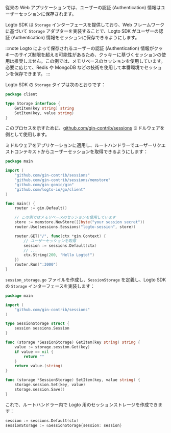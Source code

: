 従来の Web アプリケーションでは、ユーザーの認証 (Authentication) 情報はユーザーセッションに保存されます。

Logto SDK は `Storage` インターフェースを提供しており、Web フレームワークに基づいて `Storage` アダプターを実装することで、Logto SDK がユーザーの認証 (Authentication) 情報をセッションに保存できるようにします。

:::note
Logto によって保存されるユーザーの認証 (Authentication) 情報がクッキーのサイズ制限を超える可能性があるため、クッキーに基づくセッションの使用は推奨しません。この例では、メモリベースのセッションを使用しています。必要に応じて、Redis や MongoDB などの技術を使用して本番環境でセッションを保存できます。
:::

Logto SDK の `Storage` タイプは次のとおりです：

```go title="github.com/logto-io/client/storage.go"
package client

type Storage interface {
	GetItem(key string) string
	SetItem(key, value string)
}
```

このプロセスを示すために、[github.com/gin-contrib/sessions](https://github.com/gin-contrib/sessions) ミドルウェアを例として使用します。

ミドルウェアをアプリケーションに適用し、ルートハンドラーでユーザーリクエストコンテキストからユーザーセッションを取得できるようにします：

```go title="main.go"
package main

import (
	"github.com/gin-contrib/sessions"
	"github.com/gin-contrib/sessions/memstore"
	"github.com/gin-gonic/gin"
	"github.com/logto-io/go/client"
)

func main() {
	router := gin.Default()

	// この例ではメモリベースのセッションを使用しています
	store := memstore.NewStore([]byte("your session secret"))
	router.Use(sessions.Sessions("logto-session", store))

	router.GET("/", func(ctx *gin.Context) {
		// ユーザーセッションを取得
		session := sessions.Default(ctx)
		// ...
		ctx.String(200, "Hello Logto!")
	})
	router.Run(":3000")
}
```

`session_storage.go` ファイルを作成し、`SessionStorage` を定義し、Logto SDK の `Storage` インターフェースを実装します：

```go title="session_storage.go"
package main

import (
	"github.com/gin-contrib/sessions"
)

type SessionStorage struct {
	session sessions.Session
}

func (storage *SessionStorage) GetItem(key string) string {
	value := storage.session.Get(key)
	if value == nil {
		return ""
	}
	return value.(string)
}

func (storage *SessionStorage) SetItem(key, value string) {
	storage.session.Set(key, value)
	storage.session.Save()
}
```

これで、ルートハンドラー内で Logto 用のセッションストレージを作成できます：

```go
session := sessions.Default(ctx)
sessionStorage := &SessionStorage{session: session}
```
